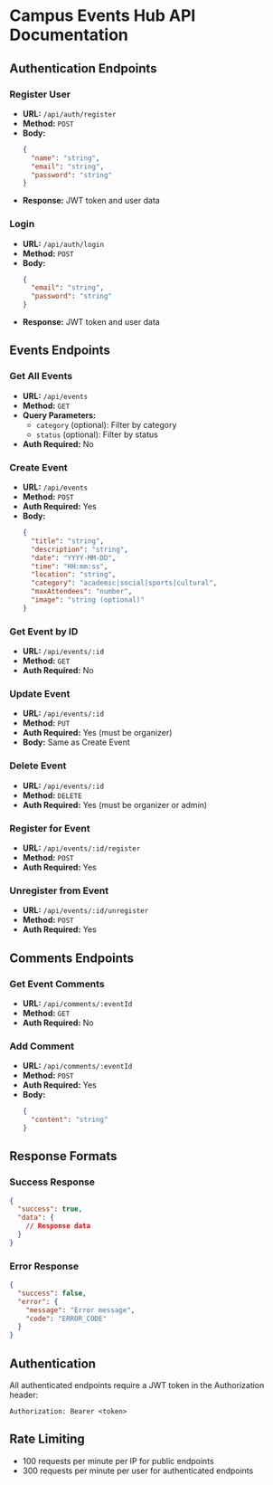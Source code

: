 # Campus Events Hub API Documentation

## Authentication Endpoints

### Register User
- **URL:** `/api/auth/register`
- **Method:** `POST`
- **Body:**
  ```json
  {
    "name": "string",
    "email": "string",
    "password": "string"
  }
  ```
- **Response:** JWT token and user data

### Login
- **URL:** `/api/auth/login`
- **Method:** `POST`
- **Body:**
  ```json
  {
    "email": "string",
    "password": "string"
  }
  ```
- **Response:** JWT token and user data

## Events Endpoints

### Get All Events
- **URL:** `/api/events`
- **Method:** `GET`
- **Query Parameters:**
  - `category` (optional): Filter by category
  - `status` (optional): Filter by status
- **Auth Required:** No

### Create Event
- **URL:** `/api/events`
- **Method:** `POST`
- **Auth Required:** Yes
- **Body:**
  ```json
  {
    "title": "string",
    "description": "string",
    "date": "YYYY-MM-DD",
    "time": "HH:mm:ss",
    "location": "string",
    "category": "academic|social|sports|cultural",
    "maxAttendees": "number",
    "image": "string (optional)"
  }
  ```

### Get Event by ID
- **URL:** `/api/events/:id`
- **Method:** `GET`
- **Auth Required:** No

### Update Event
- **URL:** `/api/events/:id`
- **Method:** `PUT`
- **Auth Required:** Yes (must be organizer)
- **Body:** Same as Create Event

### Delete Event
- **URL:** `/api/events/:id`
- **Method:** `DELETE`
- **Auth Required:** Yes (must be organizer or admin)

### Register for Event
- **URL:** `/api/events/:id/register`
- **Method:** `POST`
- **Auth Required:** Yes

### Unregister from Event
- **URL:** `/api/events/:id/unregister`
- **Method:** `POST`
- **Auth Required:** Yes

## Comments Endpoints

### Get Event Comments
- **URL:** `/api/comments/:eventId`
- **Method:** `GET`
- **Auth Required:** No

### Add Comment
- **URL:** `/api/comments/:eventId`
- **Method:** `POST`
- **Auth Required:** Yes
- **Body:**
  ```json
  {
    "content": "string"
  }
  ```

## Response Formats

### Success Response
```json
{
  "success": true,
  "data": {
    // Response data
  }
}
```

### Error Response
```json
{
  "success": false,
  "error": {
    "message": "Error message",
    "code": "ERROR_CODE"
  }
}
```

## Authentication

All authenticated endpoints require a JWT token in the Authorization header:
```
Authorization: Bearer <token>
```

## Rate Limiting

- 100 requests per minute per IP for public endpoints
- 300 requests per minute per user for authenticated endpoints 